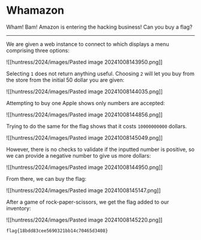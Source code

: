 # Whamazon

Wham! Bam! Amazon is entering the hacking business! Can you buy a flag?

-----

We are given a web instance to connect to which displays a menu comprising three options:

![[huntress/2024/images/Pasted image 20241008143950.png]]

Selecting `1` does not return anything useful. Choosing `2` will let you buy from the store from the initial 50 dollar you are given:

![[huntress/2024/images/Pasted image 20241008144035.png]]

Attempting to buy one Apple shows only numbers are accepted:

![[huntress/2024/images/Pasted image 20241008144856.png]]

Trying to do the same for the flag shows that it costs `10000000000` dollars.

![[huntress/2024/images/Pasted image 20241008145049.png]]

However, there is no checks to validate if the inputted number is positive, so we can provide a negative number to give us more dollars:

![[huntress/2024/images/Pasted image 20241008144950.png]]

From there, we can buy the flag:

![[huntress/2024/images/Pasted image 20241008145147.png]]

After a game of rock-paper-scissors, we get the flag added to our inventory:

![[huntress/2024/images/Pasted image 20241008145220.png]]

```
flag{18bdd83cee5690321bb14c70465d3408}
```